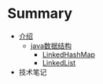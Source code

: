 # Summary

* [介绍](README.md)
  * [java数据结构](javashu-ju-jie-gou.md)
    * [LinkedHashMap](javashu-ju-jie-gou/linkedhashmap.md)
    * [LinkedList](javashu-ju-jie-gou/linkedlist.md)
* 技术笔记


